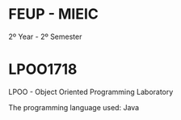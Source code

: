 # FEUP - MIEIC
2º Year -  2º Semester

# LPOO1718
LPOO - Object Oriented Programming Laboratory 

The programming language used: Java

